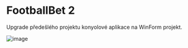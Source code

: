 <h1>FootballBet 2</h1>
<p>Upgrade předešlého projektu konyolové aplikace na WinForm projekt.</p>

![image](https://github.com/user-attachments/assets/6917eb88-90b8-47c4-9e48-3d1907c1331a)

